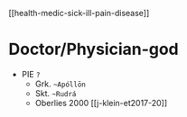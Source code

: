[[health-medic-sick-ill-pain-disease]]
# Doctor/Physician-god

- PIE `?`
	- Grk. `~Apóllōn`
	- Skt. `~Rudrá`
	- Oberlies 2000 [[j-klein-et2017-20]]